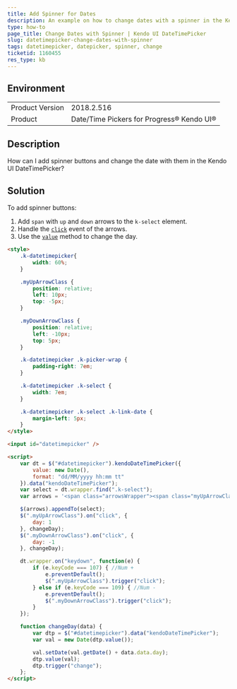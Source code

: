 ```yaml
---
title: Add Spinner for Dates
description: An example on how to change dates with a spinner in the Kendo UI DateTimePicker.
type: how-to
page_title: Change Dates with Spinner | Kendo UI DateTimePicker
slug: datetimepicker-change-dates-with-spinner
tags: datetimepicker, datepicker, spinner, change 
ticketid: 1160455
res_type: kb
---
```


## Environment
<table>
	<tr>
		<td>Product Version</td>
		<td>2018.2.516</td>
	</tr>
	<tr>
		<td>Product</td>
		<td>Date/Time Pickers for Progress® Kendo UI®</td>
	</tr>
</table>

## Description

How can I add spinner buttons and change the date with them in the Kendo UI DateTimePicker?

## Solution

To add spinner buttons:

1. Add `span` with `up` and `down` arrows to the `k-select` element.
1. Handle the [`click`](https://api.jquery.com/click/) event of the arrows.
1. Use the [`value`](https://docs.telerik.com/kendo-ui/api/javascript/ui/datetimepicker/methods/value) method to change the day.

```html
<style>
	.k-datetimepicker{
		width: 60%;
	}

    .myUpArrowClass {
        position: relative;
        left: 10px;
        top: -5px;
    }

    .myDownArrowClass {
        position: relative;
        left: -10px;
        top: 5px;
    }

    .k-datetimepicker .k-picker-wrap {
        padding-right: 7em;
    }

    .k-datetimepicker .k-select {
        width: 7em;
    }

    .k-datetimepicker .k-select .k-link-date {
        margin-left: 5px;
    }
</style>

<input id="datetimepicker" />

<script>
    var dt = $("#datetimepicker").kendoDateTimePicker({
        value: new Date(),
        format: "dd/MM/yyyy hh:mm tt"
    }).data("kendoDateTimePicker");
    var select = dt.wrapper.find(".k-select");
    var arrows = '<span class="arrowsWrapper"><span class="myUpArrowClass k-icon k-i-arrow-60-up"></span><span class="myDownArrowClass k-icon k-i-arrow-60-down"></span></span>';

    $(arrows).appendTo(select);
    $(".myUpArrowClass").on("click", {
        day: 1
    }, changeDay);
    $(".myDownArrowClass").on("click", {
        day: -1
    }, changeDay);

    dt.wrapper.on("keydown", function(e) {
        if (e.keyCode === 107) { //Num +
            e.preventDefault();
            $(".myUpArrowClass").trigger("click");
        } else if (e.keyCode === 109) { //Num -
            e.preventDefault();
            $(".myDownArrowClass").trigger("click");
        }
    });

    function changeDay(data) {
        var dtp = $("#datetimepicker").data("kendoDateTimePicker");
        var val = new Date(dtp.value());

        val.setDate(val.getDate() + data.data.day);
        dtp.value(val);
        dtp.trigger("change");
    };
</script>
```